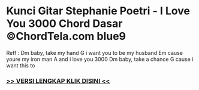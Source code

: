 
 # Kunci Gitar Stephanie Poetri - I Love You 3000 Chord Dasar ©ChordTela.com blue9


Reff : Dm baby, take my hand G i want you to be my husband Em cause youre my iron man A and i love you 3000 Dm baby, take a chance G cause i want this to

###  <a href="https://shortlighzx.web.app?sq=Kunci Gitar Stephanie Poetri - I Love You 3000 Chord Dasar ©ChordTela.com"> >> VERSI LENGKAP KLIK DISINI << </a>
